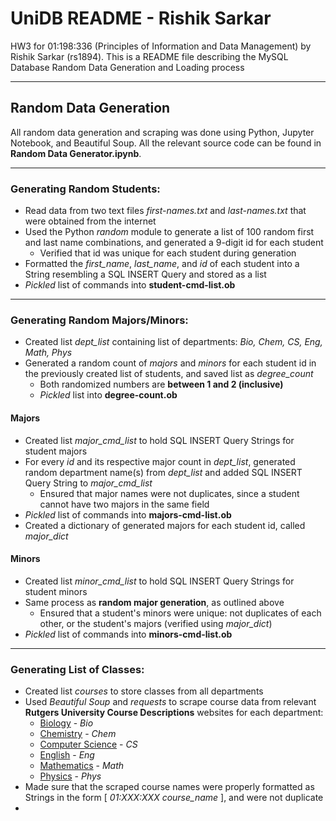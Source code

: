 # UniDB README - Rishik Sarkar
HW3 for 01:198:336 (Principles of Information and Data Management) by Rishik Sarkar (rs1894).
This is a README file describing the MySQL Database Random Data Generation and Loading process

------------------------

## Random Data Generation
All random data generation and scraping was done using Python, Jupyter Notebook, and Beautiful Soup. 
All the relevant source code can be found in **Random Data Generator.ipynb**.

------------------------

### Generating Random Students:
* Read data from two text files *first-names.txt* and *last-names.txt* that were obtained from the internet
* Used the Python *random* module to generate a list of 100 random first and last name combinations, and generated a 9-digit id for each student
  * Verified that id was unique for each student during generation
* Formatted the *first_name*, *last_name*, and *id* of each student into a String resembling a SQL INSERT Query and stored as a list
* *Pickled* list of commands into **student-cmd-list.ob**

------------------------

### Generating Random Majors/Minors:
* Created list *dept_list* containing list of departments: *Bio, Chem, CS, Eng, Math, Phys*
* Generated a random count of *majors* and *minors* for each student id in the previously created list of students, and saved list as *degree_count*
  * Both randomized numbers are **between 1 and 2 (inclusive)**
  * *Pickled* list into **degree-count.ob**
#### Majors
* Created list *major_cmd_list* to hold SQL INSERT Query Strings for student majors
* For every *id* and its respective major count in *dept_list*, generated random department name(s) from *dept_list* and added SQL INSERT Query String to *major_cmd_list*
  * Ensured that major names were not duplicates, since a student cannot have two majors in the same field
* *Pickled* list of commands into **majors-cmd-list.ob**
* Created a dictionary of generated majors for each student id, called *major_dict*
#### Minors
* Created list *minor_cmd_list* to hold SQL INSERT Query Strings for student minors
* Same process as **random major generation**, as outlined above
  * Ensured that a student's minors were unique: not duplicates of each other, or the student's majors (verified using *major_dict*)
* *Pickled* list of commands into **minors-cmd-list.ob**

------------------------

### Generating List of Classes:
* Created list *courses* to store classes from all departments
* Used *Beautiful Soup* and *requests* to scrape course data from relevant **Rutgers University Course Descriptions** websites for each department:
  * [Biology](https://biology.camden.rutgers.edu/undergraduate-program/undergraduate-course-descriptions/) - *Bio*
  * [Chemistry](https://chem.rutgers.edu/academics/undergraduate-program/undergraduate-course-descriptions) - *Chem*
  * [Computer Science](https://www.cs.rutgers.edu/academics/undergraduate/course-synopses) - *CS*
  * [English](https://english.rutgers.edu/academics/undergraduate-91/undergraduate-course-descriptions/fall-2022/all-course-descriptions-fall-2022.html) - *Eng*
  * [Mathematics](https://www.math.rutgers.edu/academics/undergraduate/courses) - *Math*
  * [Physics](https://physics.camden.rutgers.edu/physics-courses/) - *Phys*
* Made sure that the scraped course names were properly formatted as Strings in the form [ *01:XXX:XXX course_name* ], and were not duplicate
* 
